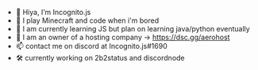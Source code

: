 - 👋 Hiya, I’m Incognito.js
- 👀 I play Minecraft and code when i'm bored
- 🌱 I am currently learning JS but plan on learning java/python eventually
- 🏢 I am an owner of a hosting company -> https://dsc.gg/aerohost
- 📫 contact me on discord at Incognito.js#1690
- 🛠️ currently working on 2b2status and discordnode
